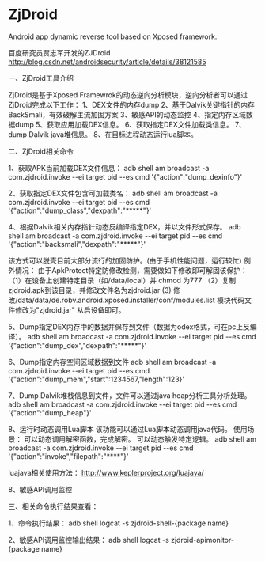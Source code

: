 ZjDroid
=======

Android app dynamic reverse tool based on Xposed framework.

百度研究员贾志军开发的ZJDroid
http://blog.csdn.net/androidsecurity/article/details/38121585

一、ZjDroid工具介绍

ZjDroid是基于Xposed Framewrok的动态逆向分析模块，逆向分析者可以通过ZjDroid完成以下工作：
1、DEX文件的内存dump
2、基于Dalvik关键指针的内存BackSmali，有效破解主流加固方案
3、敏感API的动态监控
4、指定内存区域数据dump
5、获取应用加载DEX信息。
6、获取指定DEX文件加载类信息。
7、dump Dalvik java堆信息。
8、在目标进程动态运行lua脚本。


二、ZjDroid相关命令

1、获取APK当前加载DEX文件信息：
adb shell am broadcast -a com.zjdroid.invoke --ei target pid --es cmd '{"action":"dump_dexinfo"}'

2、获取指定DEX文件包含可加载类名：
adb shell am broadcast -a com.zjdroid.invoke --ei target pid --es cmd '{"action":"dump_class","dexpath":"*****"}'

4、根据Dalvik相关内存指针动态反编译指定DEX，并以文件形式保存。
adb shell am broadcast -a com.zjdroid.invoke --ei target pid --es cmd '{"action":"backsmali","dexpath":"*****"}'

该方式可以脱壳目前大部分流行的加固防护。(由于手机性能问题，运行较忙)
例外情况：
由于ApkProtect特定防修改检测，需要做如下修改即可解固该保护：
（1）在设备上创建特定目录（如/data/local）并 chmod 为777
（2）复制zjdroid.apk到该目录，并修改文件名为zjdroid.jar
 (3) 修改/data/data/de.robv.android.xposed.installer/conf/modules.list 模块代码文件修改为"zjdroid.jar"
从启设备即可。

5、Dump指定DEX内存中的数据并保存到文件（数据为odex格式，可在pc上反编译）。
adb shell am broadcast -a com.zjdroid.invoke --ei target pid --es cmd '{"action":"dump_dex","dexpath":"*****"}'


6、Dump指定内存空间区域数据到文件
adb shell am broadcast -a com.zjdroid.invoke --ei target pid --es cmd '{"action":"dump_mem","start":1234567,"length":123}'

7、Dump Dalvik堆栈信息到文件，文件可以通过java heap分析工具分析处理。
adb shell am broadcast -a com.zjdroid.invoke --ei target pid --es cmd '{"action":"dump_heap"}'

8、运行时动态调用Lua脚本
该功能可以通过Lua脚本动态调用java代码。
使用场景：
可以动态调用解密函数，完成解密。
可以动态触发特定逻辑。
adb shell am broadcast -a com.zjdroid.invoke --ei target pid --es cmd '{"action":"invoke","filepath":"****"}'

luajava相关使用方法：
http://www.keplerproject.org/luajava/

8、敏感API调用监控


三、相关命令执行结果查看：

1、命令执行结果：
adb shell logcat -s zjdroid-shell-{package name}

2、敏感API调用监控输出结果：
adb shell logcat -s zjdroid-apimonitor-{package name}
